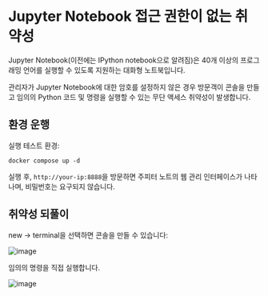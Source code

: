 # Jupyter Notebook 접근 권한이 없는 취약성

Jupyter Notebook(이전에는 IPython notebook으로 알려짐)은 40개 이상의 프로그래밍 언어를 실행할 수 있도록 지원하는 대화형 노트북입니다.

관리자가 Jupyter Notebook에 대한 암호를 설정하지 않은 경우 방문객이 콘솔을 만들고 임의의 Python 코드 및 명령을 실행할 수 있는 무단 액세스 취약성이 발생합니다.

## 환경 운행

실행 테스트 환경:

```
docker compose up -d
```

실행 후, `http://your-ip:8888`을 방문하면 주피터 노트의 웹 관리 인터페이스가 나타나며, 비밀번호는 요구되지 않습니다.

## 취약성 되풀이

new -> terminal을 선택하면 콘솔을 만들 수 있습니다:

![image](https://github.com/ggugga/jupyter/assets/113493380/cf96557f-282b-415c-b277-841b7cf635d1)


임의의 명령을 직접 실행합니다.

![image](https://github.com/ggugga/jupyter/assets/113493380/d2ec9af0-3731-46e2-a0d0-e69cb14bc9da)

